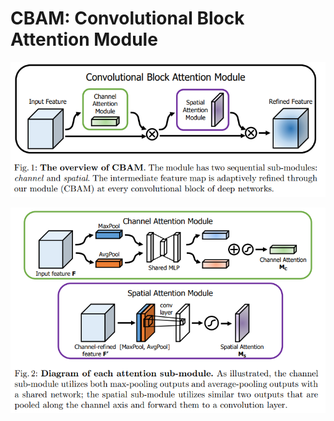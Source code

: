 # CBAM: Convolutional Block Attention Module

![image](res/CBAM.png)

![image](res/CBAM_submodules.png)